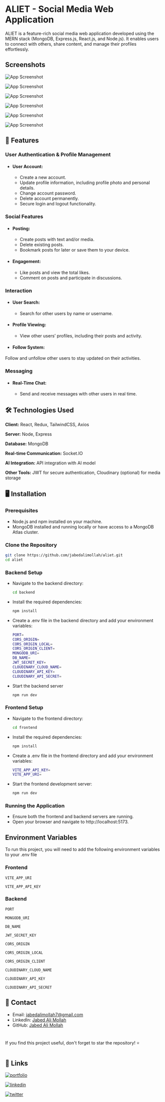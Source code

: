
# ALIET - Social Media Web Application

ALIET is a feature-rich social media web application developed using the MERN stack (MongoDB, Express.js, React.js, and Node.js). It enables users to connect with others, share content, and manage their profiles effortlessly.


## Screenshots

![App Screenshot](https://github.com/jabedalimollah/aliet/blob/b9fb0d0a66eb8c70bedf40fc37d1e0db2e131f70/Screenshot/Screenshot%202024-11-27%20105412.png?raw=true)

![App Screenshot](https://github.com/jabedalimollah/aliet/blob/main/Screenshot/Screenshot%202024-11-27%20105338.png?raw=true)

![App Screenshot](https://github.com/jabedalimollah/aliet/blob/main/Screenshot/Screenshot%202024-11-27%20104105.png?raw=true)

![App Screenshot](https://github.com/jabedalimollah/aliet/blob/main/Screenshot/Screenshot%202024-11-27%20104303.png?raw=true)

![App Screenshot](https://github.com/jabedalimollah/aliet/blob/main/Screenshot/Screenshot%202024-11-27%20104433.png?raw=true)

![App Screenshot](https://github.com/jabedalimollah/aliet/blob/main/Screenshot/Screenshot%202024-11-27%20104448.png?raw=true)





## 🚀 Features

### User Authentication & Profile Management
- ####  User Account:
    - Create a new account.
    - Update profile information, including profile photo and personal details.
    - Change account password.
    - Delete account permanently.
    - Secure login and logout functionality.
### Social Features
- #### Posting:
    - Create posts with text and/or media.
    - Delete existing posts.
    - Bookmark posts for later or save them to your device.
- #### Engagement:
    - Like posts and view the total likes.
    - Comment on posts and participate in discussions.
### Interaction
- #### User Search:
    - Search for other users by name or username.
- #### Profile Viewing:
    - View other users’ profiles, including their posts and activity.
- #### Follow System:
Follow and unfollow other users to stay updated on their activities.
 ### Messaging
- #### Real-Time Chat:
    - Send and receive messages with other users in real time.

## 🛠️ Technologies Used

**Client:** React, Redux, TailwindCSS, Axios

**Server:** Node, Express

**Database:** MongoDB

**Real-time Communication:** Socket.IO

**AI Integration:** API integration with AI model

**Other Tools:** JWT for secure authentication,
Cloudinary (optional) for media storage


## 🖥️ Installation

### Prerequisites
- Node.js and npm installed on your machine.
- MongoDB installed and running locally or have access to a MongoDB Atlas cluster.


### Clone the Repository
```bash
git clone https://github.com/jabedalimollah/aliet.git
cd aliet

```
### Backend Setup
- Navigate to the backend directory:

    ```bash
    cd backend

    ```
- Install the required dependencies:
    ```bash
    npm install

    ```
- Create a .env file in the backend directory and add your environment variables:
    ```bash
    PORT=
    CORS_ORIGIN=
    CORS_ORIGIN_LOCAL=
    CORS_ORIGIN_CLIENT=
    MONGODB_URI=
    DB_NAME=
    JWT_SECRET_KEY=
    CLOUDINARY_CLOUD_NAME=
    CLOUDINARY_API_KEY=
    CLOUDINARY_API_SECRET=
    ```
- Start the backend server
    ```bash
    npm run dev
    ```

### Frontend Setup
- Navigate to the frontend directory:

    ```bash
    cd frontend
    ```
- Install the required dependencies:

    ```bash
    npm install
    ```
- Create a .env file in the frontend directory and add your environment variables:
    ```bash
    VITE_APP_API_KEY=
    VITE_APP_URI=
    ```
- Start the frontend development server:
    ```bash
    npm run dev
    ```

### Running the Application
- Ensure both the frontend and backend servers are running.
- Open your browser and navigate to http://localhost:5173.
## Environment Variables

To run this project, you will need to add the following environment variables to your .env file
### Frontend

`VITE_APP_URI`

`VITE_APP_API_KEY`

### Backend

`PORT`

`MONGODB_URI`

`DB_NAME`

`JWT_SECRET_KEY`

`CORS_ORIGIN`

`CORS_ORIGIN_LOCAL`

`CORS_ORIGIN_CLIENT`

`CLOUDINARY_CLOUD_NAME`

`CLOUDINARY_API_KEY`

`CLOUDINARY_API_SECRET`


## 📧 Contact

- Email: jabedalimollah7@gmail.com
- LinkedIn: [Jabed Ali Mollah](https://www.linkedin.com/in/jabedalimollah)
- GitHub: [Jabed Ali Mollah](https://github.com/jabedalimollah)

#

If you find this project useful, don't forget to star the repository! ⭐

#


## 🔗 Links
[![portfolio](https://img.shields.io/badge/my_portfolio-000?style=for-the-badge&logo=ko-fi&logoColor=white)](https://jabedalimollah.netlify.app/)

[![linkedin](https://img.shields.io/badge/linkedin-0A66C2?style=for-the-badge&logo=linkedin&logoColor=white)](https://www.linkedin.com/in/jabedalimollah/)

[![twitter](https://img.shields.io/badge/twitter-1DA1F2?style=for-the-badge&logo=twitter&logoColor=white)](https://x.com/JabedAliMollah7)

